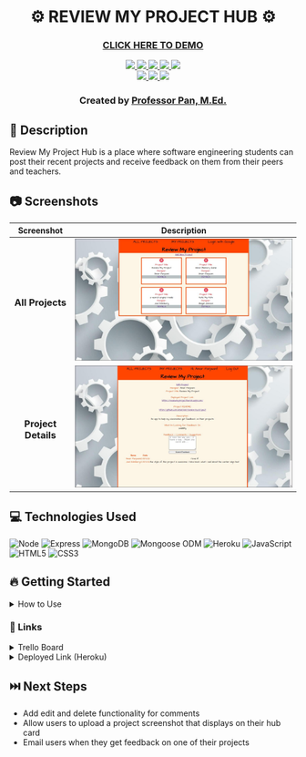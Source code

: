 # <h1 align="center">:gear: REVIEW MY PROJECT HUB :gear: </h1>
 #### <h3 align="center"><a href="https://reviewmyproject.herokuapp.com">CLICK HERE TO DEMO</a></h3>
 

 <div align="center">
 <a href="https://amarpan.github.io/portfolio" target="_blank">
    <img src="https://img.shields.io/badge/-amarpan.github.io/portfolio-gold?style=flat&logo=materialdesign&logoColor=white">
 </a>

 <a href="https://www.github.com/amarpan/" target="_blank">
        <img
          src="https://img.shields.io/badge/-github.com/amarpan-orange?style=flat&logo=GitHub&logoColor=white">
      </a>
    
 <a href="https://www.linkedin.com/in/amarpan/" target="_blank">
      <img src="https://img.shields.io/badge/-linkedin.com/in/amarpan-blue?style=flat&logo=Linkedin&logoColor=white">
 </a> 

  <a href="https://medium.com/@amarpan">
    <img src="https://img.shields.io/badge/-medium.com/@amarpan-purple?style=flat&logo=medium">
 </a>

 <a href="mailto:amarpan.us@gmail.com" target="_blank">
    <img src="https://img.shields.io/badge/-amarpan.us@gmail.com-c14438?style=flat&logo=Gmail&logoColor=white">
 </a>

 <br>
 

 <a href="https://twitter.com/amarpan396" target="_blank">
      <img src="https://img.shields.io/badge/-twitter.com/in/amarpan396-skyblue?style=flat&logo=Twitter&logoColor=white">
 </a> 

 <a href="https://www.facebook.com/amarpan396/" target="_blank">
      <img src="https://img.shields.io/badge/-facebook.com/amarpan396-darkblue?style=flat&logo=Facebook&logoColor=white">
 </a> 

 <a href="https://www.instagram.com/amarpan396/" target="_blank">
      <img src="https://img.shields.io/badge/-instagram.com/amarpan396-hotpink?style=flat&logo=Instagram&logoColor=white">
 </a> 
    
 
 
    
 </div>


 
 <h3 align="center">
   Created by <a href="https://www.linkedin.com/in/amarpan/">Professor Pan, M.Ed.
      </a><br></a>
 </h3>
 
    
 </div>


## 📝 Description

Review My Project Hub is a place where software engineering students can post their recent projects and receive feedback on them from their peers and teachers.

## :camera: Screenshots
| Screenshot | Description |
|------------ | ------------|
| <h3 align="center">All Projects</h3> | <img src="/public/images/RMPIndex.jpg" width="800">  
| <h3 align="center">Project Details</h3> | <img src="/public/images/RMPShow.jpg" width="800"> 

## 💻 Technologies Used
![Node](https://img.shields.io/badge/-Node.js-333?style=flat&logo=express) ![Express](https://img.shields.io/badge/-Express-333?style=flat&logo=express) ![MongoDB](https://img.shields.io/badge/-MongoDB-333?style=flat&logo=mongodb) ![Mongoose ODM](https://img.shields.io/badge/-Mongoose_ODM-333?style=flat&logo=mongodb) ![Heroku](https://img.shields.io/badge/-Heroku-333?style=flat&logo=heroku) ![JavaScript](https://img.shields.io/badge/-JavaScript-333?style=flat&logo=javascript) 
![HTML5](https://img.shields.io/badge/-HTML5-333?style=flat&logo=html5)
![CSS3](https://img.shields.io/badge/-CSS-333?style=flat&logo=css3)

## 🔥 Getting Started
<details>
  <summary>How to Use</summary>
  
  1. Click "Add New Project"
  
  2. Fill the form with information about your project, what kind of feedback you are seeking, and links to your deployed app and README
  
  3. Hit Submit, and provide feedback on others' projects while you wait to get some on yours!
  
</details>

### 🔗 Links
<details>
  <summary>Trello Board</summary>
  <a href="https://trello.com/b/BzSJZUKx/review-my-project">https://trello.com/b/BzSJZUKx/review-my-project</a>
</details>

<details>
  <summary>Deployed Link (Heroku)</summary>
  <a href="https://reviewmyproject.herokuapp.com">ttps://reviewmyproject.herokuapp.com</a>
</details>

## ⏭️ Next Steps
+ Add edit and delete functionality for comments
+ Allow users to upload a project screenshot that displays on their hub card
+ Email users when they get feedback on one of their projects

